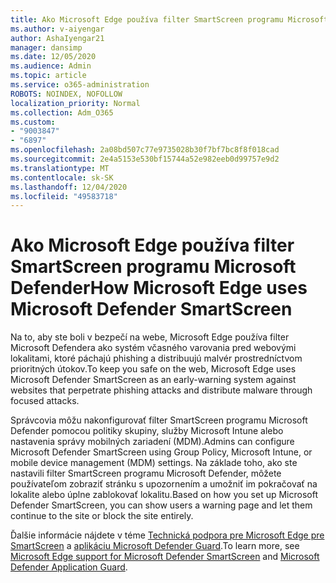 ```yaml
---
title: Ako Microsoft Edge používa filter SmartScreen programu Microsoft Defender?
ms.author: v-aiyengar
author: AshaIyengar21
manager: dansimp
ms.date: 12/05/2020
ms.audience: Admin
ms.topic: article
ms.service: o365-administration
ROBOTS: NOINDEX, NOFOLLOW
localization_priority: Normal
ms.collection: Adm_O365
ms.custom:
- "9003847"
- "6897"
ms.openlocfilehash: 2a08bd507c77e9735028b30f7bf7bc8f8f018cad
ms.sourcegitcommit: 2e4a5153e530bf15744a52e982eeb0d99757e9d2
ms.translationtype: MT
ms.contentlocale: sk-SK
ms.lasthandoff: 12/04/2020
ms.locfileid: "49583718"
---
```

# <a name="how-microsoft-edge-uses-microsoft-defender-smartscreen"></a><span data-ttu-id="ae920-102">Ako Microsoft Edge používa filter SmartScreen programu Microsoft Defender</span><span class="sxs-lookup"><span data-stu-id="ae920-102">How Microsoft Edge uses Microsoft Defender SmartScreen</span></span>

<span data-ttu-id="ae920-103">Na to, aby ste boli v bezpečí na webe, Microsoft Edge používa filter Microsoft Defendera ako systém včasného varovania pred webovými lokalitami, ktoré páchajú phishing a distribuujú malvér prostredníctvom prioritných útokov.</span><span class="sxs-lookup"><span data-stu-id="ae920-103">To keep you safe on the web, Microsoft Edge uses Microsoft Defender SmartScreen as an early-warning system against websites that perpetrate phishing attacks and distribute malware through focused attacks.</span></span>

<span data-ttu-id="ae920-104">Správcovia môžu nakonfigurovať filter SmartScreen programu Microsoft Defender pomocou politiky skupiny, služby Microsoft Intune alebo nastavenia správy mobilných zariadení (MDM).</span><span class="sxs-lookup"><span data-stu-id="ae920-104">Admins can configure Microsoft Defender SmartScreen using Group Policy, Microsoft Intune, or mobile device management (MDM) settings.</span></span> <span data-ttu-id="ae920-105">Na základe toho, ako ste nastavili filter SmartScreen programu Microsoft Defender, môžete používateľom zobraziť stránku s upozornením a umožniť im pokračovať na lokalite alebo úplne zablokovať lokalitu.</span><span class="sxs-lookup"><span data-stu-id="ae920-105">Based on how you set up Microsoft Defender SmartScreen, you can show users a warning page and let them continue to the site or block the site entirely.</span></span>

<span data-ttu-id="ae920-106">Ďalšie informácie nájdete v téme [Technická podpora pre Microsoft Edge pre SmartScreen](https://go.microsoft.com/fwlink/?linkid=2133081) a [aplikáciu Microsoft Defender Guard](https://go.microsoft.com/fwlink/?linkid=2132839).</span><span class="sxs-lookup"><span data-stu-id="ae920-106">To learn more, see [Microsoft Edge support for Microsoft Defender SmartScreen](https://go.microsoft.com/fwlink/?linkid=2133081) and [Microsoft Defender Application Guard](https://go.microsoft.com/fwlink/?linkid=2132839).</span></span>